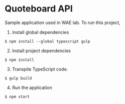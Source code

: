 # Quoteboard API

Sample application used in WAE lab. To run this project,

1. Install global dependencies
```
$ npm install --global typescript gulp
```

2. Install project dependencies
```
$ npm install
```

3. Transpile TypeScript code.
```
$ gulp build
```

4. Run the application
```
$ npm start
```

